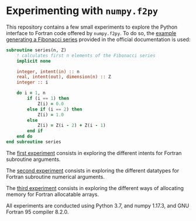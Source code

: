 # Experimenting with `numpy.f2py`

This repository contains a few small experiments to explore the Python interface to Fortran code offered by `numpy.f2py`. To do so, the [example generating a Fibonacci series](https://docs.scipy.org/doc/numpy/f2py/getting-started.html) provided in the official documentation is used:

```fortran
subroutine series(n, Z)
    ! calculates first n elements of the Fibonacci series
    implicit none

    integer, intent(in) :: n
    real, intent(out), dimension(n) :: Z
    integer :: i

    do i = 1, n
        if (i == 1) then
            Z(i) = 0.0
        else if (i == 2) then
            Z(i) = 1.0
        else
            Z(i) = Z(i - 2) + Z(i - 1)
        end if
    end do
end subroutine series
```

The [first experiment](./fib_intent) consists in exploring the different intents for Fortran subroutine arguments.

The [second experiment](./fib_array_datatype) consists in exploring the different datatypes for Fortran subroutine numerical arguments.

The [third experiment](./fib_alloc) consists in exploring the different ways of allocating memory for Fortran allocatable arrays.

All experiments are conducted using Python 3.7, and numpy 1.17.3, and GNU Fortran 95 compiler 8.2.0.
